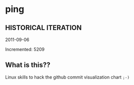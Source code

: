 # ping

## HISTORICAL ITERATION
2011-09-06

Incremented: 5209

## What is this?? 
Linux skills to hack the github commit visualization chart `;-)`
